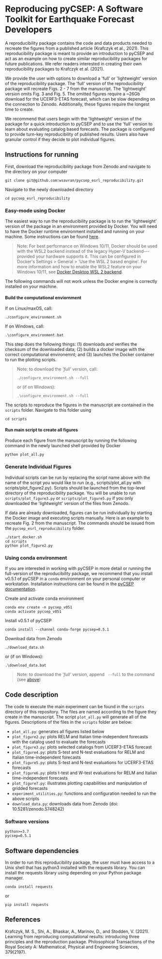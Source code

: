 # Reproducing pyCSEP: A Software Toolkit for Earthquake Forecast Developers

A reproducibility package contains the code and data products needed to recreate the figures from a published article (Krafczyk
et al., 2021). This reproducibility package is meant to provide an introduction to pyCSEP and act as an example on how to create
similar reproducibility packages for future publications. We refer readers interested in creating their own reproducibility packages to 
Krafczyk et al. (2021).

We provide the user with options to download a 'full' or 'lightweight' version of the reproducibility package. The 'full'
version of the reproducibility package will recreate Figs. 2 - 7 from the manuscript. The 'lightweight' version omits
Fig. 3 and Fig. 5. The omitted figures require a ~26Gb download for the UCERF3-ETAS forecast, which can be slow depending on
the connection to Zenodo. Additionally, these figures require the longest time to create. 

We recommend that users begin with the 'lightweight' version of the package for a quick introduction to pyCSEP and to use the 
'full' version to learn about evaluating catalog based forecasts. The package is configured to provide turn-key reproducibility
of published results. Users also have granular control if they decide to plot individual figures.

## Instructions for running

First, download the reproducibility package from Zenodo and navigate to the directory on your computer 

```
git clone git@github.com:wsavran/pycsep_esrl_reproducibility.git
```

Navigate to the newly downloaded directory
```
cd pycsep_esrl_reproducibility
```

### Easy-mode using Docker

The easiest way to run the reproducibility package is to run the 'lightweight' version of the package in an environment provided
by Docker. You will need to have the Docker runtime environment installed and running on your machine. Some instructions
can be found [here](https://docs.docker.com/engine/install).

> Note: For best performance on Windows 10/11, Docker should be used with the WSL2 backend instead
of the legacy Hyper-V backend---provided your hardware supports it. This can be configured in
Docker's Settings > General > 'Use the WSL 2 based engine'. For more information and how to enable the WSL2 feature
on your Windows 10/11, see [Docker Desktop WSL 2 backend](https://docs.docker.com/desktop/windows/wsl).

The following commands will not work unless the Docker engine
is correctly installed on your machine.


#### Build the computational enviornment

If on Linux/maxOS, call:
```
./configure_environment.sh
```
If on Windows, call:
```
.\configure_environment.bat
```

This step does the following things: (1) downloads and verifies the checksum of the downloaded
data; (2) builds a docker image with the correct computational environemnt; and (3) launches the Docker container to run the plotting
scripts.

> Note: to download the _'full'_ version, call:
> ```
> ./configure_environment.sh --full
> ```
> or (if on Windows):
> ```
> .\configure_environment.sh --full
> ```


The scripts to reproduce the figures in the manuscript are contained in the `scripts` folder. Navigate to this folder using
```
cd scripts
```


#### Run main script to create all figures

Produce each figure from the manuscript by running the following command in the newly launched shell provided by Docker
```
python plot_all.py
```

### Generate Individual Figures

Individual scripts can be run by replacing the script name above with the name of the script you would like to run (e.g.,
scripts/plot_all.py with scripts/plot_figure2.py). Scripts should be launched from the top-level directory of the
reproducibility package. You will be unable to run `scripts/plot_figure3.py` or `scripts/plot_figure5.py` if you only
downloaded the 'lightweight' version of the files from Zenodo.

If data are already downloaded, figures can be run individually by starting the Docker image and executing scripts manually. 
Here is an example to recreate Fig. 2 from the manuscript. The commands should be issued from the `pycsep_esrl_reproducibility`
folder.

```
./start_docker.sh
cd scripts
python plot_figure2.py
```

### Using conda environment 

If you are interested in working with pyCSEP in more detail or running the full-version of the reproducibility package, 
we recommend that you install v0.5.1 of pyCSEP in a `conda` environment on your personal computer or workstation. 
Installation instructions can be found in the [pyCSEP documentation](https://docs.cseptesting.org/getting_started/installing.html).

Create and activate conda environment
```
conda env create -n pycsep_v051
conda activate pycsep_v051
```

Install v0.5.1 of pyCSEP
```
conda install --channel conda-forge pycsep=0.5.1
```

Download data from Zenodo
```
./download_data.sh
```
or (if on Windows):
```
.\download_data.bat
```

> Note: to download the _'full'_ version, append ` --full` to the command (see [above](#easy-mode-using-docker))


## Code description

The code to execute the main experiment can be found in the ```scripts``` directory of this repository. The files are named
according to the figure they create in the manuscript. The script ```plot_all.py``` will generate all of the figures.
Descriptions of the files in the ```scripts``` folder are below:

* `plot_all.py`: generates all figures listed below
* `plot_figure2.py`: plots RELM and Italian time-independent forecasts with the catalog used to evaluate the forecasts
* `plot_figure3.py`: plots selected catalogs from UCERF3-ETAS forecast
* `plot_figure4.py`: plots S-test and N-test evaluations for RELM and Italian time-independent forecasts
* `plot_figure5.py`: plots S-test and N-test evaluations for UCERF3-ETAS forecasts 
* `plot_figure6.py`: plots t-test and W-test evaluations for RELM and Italian time-independent forecasts
* `plot_figure7.py`: illustrates plotting capabilities and manipulation of gridded forecasts 
* `experiment_utilities.py`: functions and configuration needed to run the above scripts
* `download_data.py`: downloads data from Zenodo (doi: 10.5281/zenodo.5748242)

### Software versions
`python>=3.7`  
`pycsep=0.5.1`  

## Software dependencies

In order to run this reproducibility package, the user must have access to a Unix shell that has python3 installed with the requests library. 
You can install the requests library using depending on your Python package manager.

```
conda install requests
```
or 
```
pip install requests
```

## References

Krafczyk, M. S., Shi, A., Bhaskar, A., Marinov, D., and Stodden, V. (2021). Learning from reproducing computational results: introducing three principles and the reproduction package. Philosophical Transactions of the Royal Society A: Mathematical, Physical and Engineering Sciences, 379(2197).


